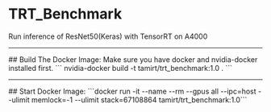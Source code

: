 # TRT_Benchmark
Run inference of ResNet50(Keras) with TensorRT on A4000

<hr>
## Build The Docker Image:
Make sure you have docker and nvidia-docker installed first.
```
nvidia-docker build -t tamirt/trt_benchmark:1.0 .
```

<hr>
## Start Docker Image: 
```docker run -it --name <docker-name> --rm --gpus all --ipc=host --ulimit memlock=-1 --ulimit stack=67108864 tamirt/trt_benchmark:1.0```

